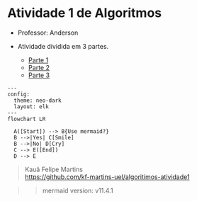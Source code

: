 # Atividade 1 de Algoritmos

- Professor: Anderson
- Atividade dividida em 3 partes.

  - [Parte 1](/Parte-1/README.md)
  - [Parte 2](/Parte-2/README.md)
  - [Parte 3](/Parte-3/README.md)

```mermaid
---
config:
  theme: neo-dark
  layout: elk  
---
flowchart LR

  A([Start]) --> B{Use mermaid?}
  B -->|Yes| C[Smile]
  B -->|No| D[Cry]
  C --> E([End])
  D --> E
```  

> Kauã Felipe Martins  
> https://github.com/kf-martins-uel/algoritimos-atividade1  

>>mermaid version: v11.4.1
